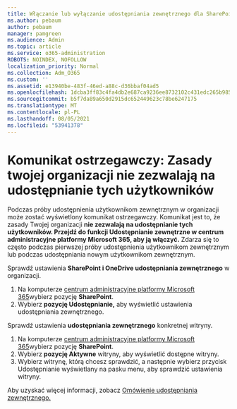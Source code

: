 ```yaml
---
title: Włączanie lub wyłączanie udostępniania zewnętrznego dla SharePoint
ms.author: pebaum
author: pebaum
manager: pamgreen
ms.audience: Admin
ms.topic: article
ms.service: o365-administration
ROBOTS: NOINDEX, NOFOLLOW
localization_priority: Normal
ms.collection: Adm_O365
ms.custom: ''
ms.assetid: e13940be-483f-46ed-a88c-d36bbaf04ad5
ms.openlocfilehash: 1dcba3ff83c4fa4db2e687ca9236ee8732102c431edc265b9856c94c126708d9
ms.sourcegitcommit: b5f7da89a650d2915dc652449623c78be6247175
ms.translationtype: MT
ms.contentlocale: pl-PL
ms.lasthandoff: 08/05/2021
ms.locfileid: "53941378"
---
```

# <a name="warning-message-your-organizations-policies-dont-allow-you-to-share-with-these-users"></a>Komunikat ostrzegawczy: Zasady twojej organizacji nie zezwalają na udostępnianie tych użytkowników

Podczas próby udostępnienia użytkownikom zewnętrznym w organizacji może zostać wyświetlony komunikat ostrzegawczy. Komunikat jest to, że zasady Twojej organizacji **nie zezwalają na udostępnianie tych użytkowników. Przejdź do funkcji Udostępnianie zewnętrzne w centrum administracyjne platformy Microsoft 365, aby ją włączyć.** Zdarza się to często podczas pierwszej próby udostępnienia użytkownikom zewnętrznym lub podczas udostępniania nowym użytkownikom zewnętrznym.

Sprawdź ustawienia **SharePoint i OneDrive udostępniania zewnętrznego** w organizacji.

1. Na komputerze [centrum administracyjne platformy Microsoft 365](https://admin.microsoft.com/AdminPortal/Home#/homepage">https://admin.microsoft.com/)wybierz pozycję **SharePoint**.
3. Wybierz **pozycję Udostępnianie,** aby wyświetlić ustawienia udostępniania zewnętrznego.

Sprawdź ustawienia **udostępniania zewnętrznego** konkretnej witryny.

1. Na komputerze [centrum administracyjne platformy Microsoft 365](https://admin.microsoft.com/AdminPortal/Home#/homepage">https://admin.microsoft.com/)wybierz pozycję **SharePoint**.
2. Wybierz **pozycję Aktywne** witryny, aby wyświetlić dostępne witryny.
3. Wybierz witrynę, którą chcesz sprawdzić,  a następnie wybierz przycisk Udostępnianie wyświetlany na pasku menu, aby sprawdzić ustawienia witryny.

Aby uzyskać więcej informacji, zobacz [Omówienie udostępniania zewnętrznego.](https://docs.microsoft.com/sharepoint/external-sharing-overview)